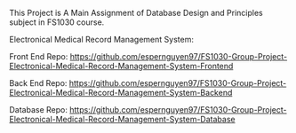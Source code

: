 This Project is A Main Assignment of Database Design and Principles subject in FS1030 course.

Electronical Medical Record Management System:

Front End Repo: https://github.com/espernguyen97/FS1030-Group-Project-Electronical-Medical-Record-Management-System-Frontend

Back End Repo: https://github.com/espernguyen97/FS1030-Group-Project-Electronical-Medical-Record-Management-System-Backend

Database Repo: https://github.com/espernguyen97/FS1030-Group-Project-Electronical-Medical-Record-Management-System-Database
